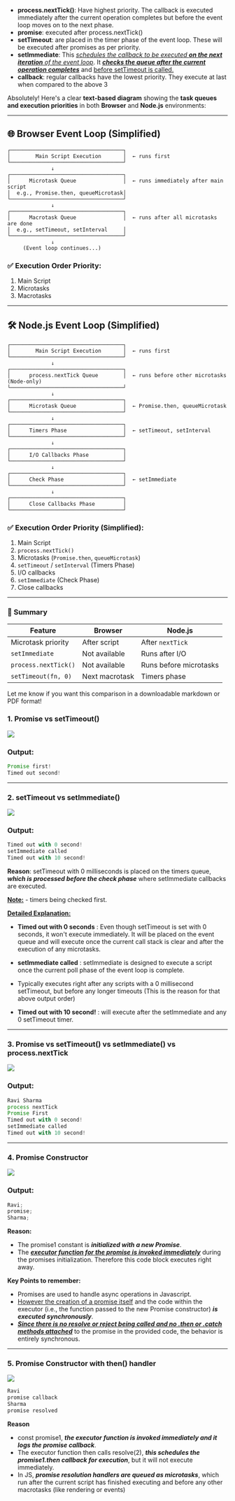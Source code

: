 - **process.nextTick()**: Have highest priority. The callback is executed immediately after the current operation completes but before the event loop moves on to the next phase.
- **promise**: executed after process.nextTick()
- **setTimeout**: are placed in the timer phase of the event loop. These will be executed after promises as per priority.
- **setImmediate**: This <u>_*schedules the callback to be executed **on the next iteration** of the event loop*_</u>. It <u>**_checks the queue after the current operation completes_**</u> and <u>before setTimeout is called.</u>
- **callback**: regular callbacks have the lowest priority. They execute at last when compared to the above 3

Absolutely! Here's a clear **text-based diagram** showing the **task queues and execution priorities** in both **Browser** and **Node.js** environments:

---

## 🌐 Browser Event Loop (Simplified)

```
┌────────────────────────────────────┐
│        Main Script Execution       │  ← runs first
└────────────────────────────────────┘
              ↓
┌────────────────────────────────────┐
│      Microtask Queue               │  ← runs immediately after main script
│  e.g., Promise.then, queueMicrotask│
└────────────────────────────────────┘
              ↓
┌────────────────────────────────────┐
│      Macrotask Queue               │  ← runs after all microtasks are done
│  e.g., setTimeout, setInterval     │
└────────────────────────────────────┘
              ↓
     (Event loop continues...)
```

### ✅ Execution Order Priority:

1. Main Script
2. Microtasks
3. Macrotasks

---

## 🛠️ Node.js Event Loop (Simplified)

```
┌────────────────────────────────────┐
│        Main Script Execution       │  ← runs first
└────────────────────────────────────┘
              ↓
┌────────────────────────────────────┐
│      process.nextTick Queue        │  ← runs before other microtasks (Node-only)
└────────────────────────────────────┘
              ↓
┌────────────────────────────────────┐
│      Microtask Queue               │  ← Promise.then, queueMicrotask
└────────────────────────────────────┘
              ↓
┌────────────────────────────────────┐
│      Timers Phase                  │  ← setTimeout, setInterval
└────────────────────────────────────┘
              ↓
┌────────────────────────────────────┐
│      I/O Callbacks Phase           │
└────────────────────────────────────┘
              ↓
┌────────────────────────────────────┐
│      Check Phase                   │  ← setImmediate
└────────────────────────────────────┘
              ↓
┌────────────────────────────────────┐
│      Close Callbacks Phase         │
└────────────────────────────────────┘
```

### ✅ Execution Order Priority (Simplified):

1. Main Script
2. `process.nextTick()`
3. Microtasks (`Promise.then`, `queueMicrotask`)
4. `setTimeout` / `setInterval` (Timers Phase)
5. I/O callbacks
6. `setImmediate` (Check Phase)
7. Close callbacks

---

### 🔁 Summary

| Feature              | Browser        | Node.js                |
| -------------------- | -------------- | ---------------------- |
| Microtask priority   | After script   | After `nextTick`       |
| `setImmediate`       | Not available  | Runs after I/O         |
| `process.nextTick()` | Not available  | Runs before microtasks |
| `setTimeout(fn, 0)`  | Next macrotask | Timers phase           |

Let me know if you want this comparison in a downloadable markdown or PDF format!



### 1. Promise vs setTimeout()

<img src="https://miro.medium.com/v2/resize:fit:720/format:webp/1*aQnD1G3m3rBHOv-uGLRW1A.png">

### Output:

```js
Promise first!
Timed out second!
```

---

### 2. setTimeout vs setImmediate()

<img src="https://miro.medium.com/v2/resize:fit:720/format:webp/1*VoDEl5MPXUpkXT2IePUx3w.png">

### Output:

```js
Timed out with 0 second!
setImmediate called
Timed out with 10 second!
```

**Reason**: setTimeout with 0 milliseconds is placed on the timers queue, **_which is processed before the check phase_** where setImmediate callbacks are executed.

<u>**Note:**</u> - timers being checked first.

<u>**Detailed Explanation:**</u>

- **Timed out with 0 seconds** : Even though setTimeout is set with 0 seconds, it won't execute immediately. It will be placed on the event queue and will execute once the current call stack is clear and after the execution of any microtasks.

- **setImmediate called** : setImmediate is designed to execute a script once the current poll phase of the event loop is complete.
- Typically executes right after any scripts with a 0 millisecond setTimeout, but before any longer timeouts (This is the reason for that above output order)

- **Timed out with 10 second!** : will execute after the setImmediate and any 0 setTimeout timer.

---

### 3. Promise vs setTimeout() vs setImmediate() vs process.nextTick

<img src="https://miro.medium.com/v2/resize:fit:720/format:webp/1*lv5D3sMBfQfVknD8A1Fx6Q.png">

### Output:

```js
Ravi Sharma
process nextTick
Promise First
Timed out with 0 second!
setImmediate called
Timed out with 10 second!
```

---

### 4. Promise Constructor

<img src="https://miro.medium.com/v2/resize:fit:720/format:webp/1*Ex9Yxwha2nud5HaacjSo6g.png">

### Output:

```js
Ravi;
promise;
Sharma;
```

**Reason:**

- The promise1 constant is **_initialized with a new Promise_**.
- The <u>**_executor function for the promise is invoked immediately_**</u> during the promises initialization. Therefore this code block executes right away.

**Key Points to remember:**

- Promises are used to handle async operations in Javascript.
- <u>However the creation of a promise itself</u> and the code within the executor (i.e., the function passed to the new Promise constructor) **_is executed synchronously_**.
- <u>**_Since there is no resolve or reject being called and no .then or .catch methods attached_**</u> to the promise in the provided code, the behavior is entirely synchronous.

---

### 5. Promise Constructor with then() handler

<img src="https://miro.medium.com/v2/resize:fit:720/format:webp/1*R8kLCP638PQJa0DEM-miXw.png"/>

```js
Ravi
promise callback
Sharma
promise resolved
```

**Reason**

- const promise1, **_the executor function is invoked immediately and it logs the promise callback_**.
- The executor function then calls resolve(2), **_this schedules the promise1.then callback for execution_**, but it will not execute immediately.
- In JS, **_promise resolution handlers are queued as microtasks_**, which run after the current script has finished executing and before any other macrotasks (like rendering or events)
